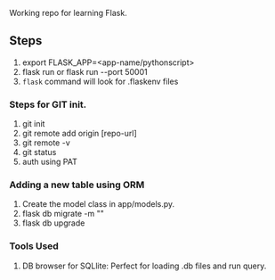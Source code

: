 Working repo for learning Flask. 


## Steps
1. export FLASK_APP=<app-name/pythonscript>
2. flask run or flask run --port 50001
3. `flask` command will look for .flaskenv files 



### Steps for GIT init. 
1. git init 
2. git remote add origin [repo-url]
3. git remote -v 
4. git status
5. auth using PAT


### Adding a new table using ORM
1. Create the model class in app/models.py. 
2. flask db migrate -m "<table-name>"
3. flask db upgrade 



### Tools Used
1. DB browser for SQLlite: Perfect for loading .db files and run query. 